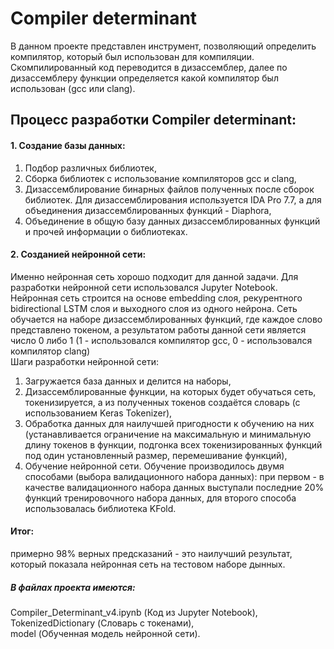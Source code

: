# Compiler determinant

В данном проекте представлен инструмент, позволяющий определить компилятор, который был использован для компиляции. Скомпилированный код переводится в дизассемблер, далее по дизассемблеру функции определяется какой компилятор был использован (gcc или clang).

## Процесс разработки Compiler determinant:
#### 1. Создание базы данных:   
   1. Подбор различных библиотек,
   2. Сборка библиотек с использование компиляторов gcc и clang,
   3. Дизассемблирование бинарных файлов полученных после сборок библиотек. Для дизассемблирования используется IDA Pro 7.7, а для объединения дизассемблированных функций - Diaphora,
   4. Объединение в общую базу данных дизассемблированных функций и прочей информации о библиотеках.
#### 2. Созданией нейронной сети:
Именно нейронная сеть хорошо подходит для данной задачи. Для разработки нейронной сети использовался Jupyter Notebook. Нейронная сеть строится на основе embedding слоя, рекурентного bidirectional LSTM слоя и выходного слоя из одного нейрона. Сеть обучается на наборе дизассемблированных функций, где каждое слово представлено токеном, а результатом работы данной сети является число 0 либо 1 (1 - использовался компилятор gcc, 0 - использовался компилятор clang) <br/>
Шаги разработки нейронной сети: 
   1. Загружается база данных и делится на наборы,
   2. Дизассемблированные функции, на которых будет обучаться сеть, токенизируется, а из полученных токенов создаётся словарь (с использованием Keras Tokenizer),
   3. Обработка данных для наилучшей пригодности к обучению на них (устанавливается ограничение на максимальную и минимальную длину токенов в функции, подгонка всех токенизированных функций под один установленный размер, перемешивание функций),
   4. Обучение нейронной сети. Обучение производилось двумя способами (выбора валидационного набора данных): при первом - в качестве валидационного набора данных выступали последние 20% функций тренировочного набора данных, для второго способа использовалась библиотека KFold. <br/>
#### Итог: 
примерно 98% верных предсказаний - это наилучший результат, который показала нейронная сеть на тестовом наборе дынных.
    
##### В файлах проекта имеются: <br/>
Compiler_Determinant_v4.ipynb (Код из Jupyter Notebook), <br/>
TokenizedDictionary (Словарь с токенами), <br/>
model (Обученная модель нейронной сети).
